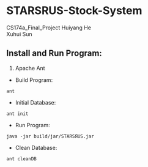# STARSRUS-Stock-System
CS174a_Final_Project
Huiyang He<br>
Xuhui Sun

## Install and Run Program:
1. Apache Ant
  * Build Program:
  ```shell
  ant
  ```
  * Initial Database:
  ```shell
  ant init
  ```
  * Run Program:
  ```shell
  java -jar build/jar/STARSЯUS.jar
  ```
  * Clean Database:
  ```shell
  ant cleanDB
  ```
